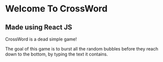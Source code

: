 # Welcome To CrossWord
## Made using React JS
CrossWord is a dead simple game!

The goal of this game is to burst all the random bubbles before they reach down to the bottom, 
by typing the text it contains.
